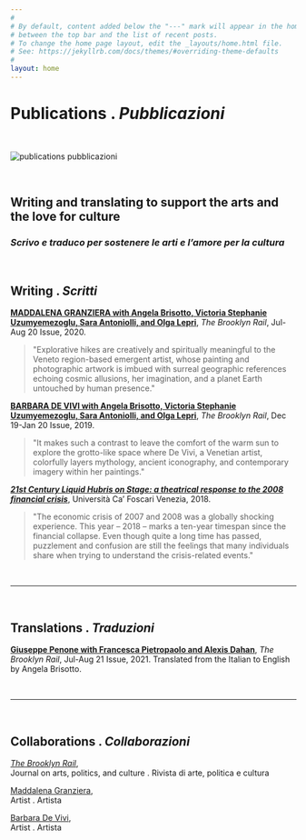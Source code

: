 ```yaml
---
#
# By default, content added below the "---" mark will appear in the home page
# between the top bar and the list of recent posts.
# To change the home page layout, edit the _layouts/home.html file.
# See: https://jekyllrb.com/docs/themes/#overriding-theme-defaults
#
layout: home
---
```



# **Publications** **.** ***Pubblicazioni*** 

<br>

![publications pubblicazioni](https://user-images.githubusercontent.com/57620839/121912898-3d45ac80-cd31-11eb-8c2d-2112a627e5bc.png)

<br>

## Writing and translating to support the arts and the love for culture

### *Scrivo e traduco per sostenere le arti e l’amore per la cultura*

<br>
 
## **Writing** **.** ***Scritti***

 
[**MADDALENA GRANZIERA with Angela Brisotto, Victoria Stephanie Uzumyemezoglu, Sara Antoniolli, and Olga Lepri**](https://brooklynrail.org/2020/07/art/MADDALENA-GRANZIERA-with-Angela-Brisotto-Victoria-Stephanie-Uzumyemezoglu-Sara-Antoniolli-and-Olga-Lepri), _The Brooklyn Rail_, Jul-Aug 20 Issue, 2020.  

   > "Explorative hikes are creatively and spiritually meaningful to the Veneto region-based emergent artist, whose painting and photographic artwork is imbued with surreal geographic references echoing cosmic allusions, her imagination, and a planet Earth untouched by human presence."

      
  
[**BARBARA DE VIVI with Angela Brisotto, Victoria Stephanie Uzumyemezoglu, Sara Antoniolli, and Olga Lepri**](https://brooklynrail.org/2019/12/art/BARBARA-DE-VIVI-with-Angela-Brisotto-Victoria-Stephanie-Uzumyemezoglu-Sara-Antoniolli-Olga-Lepri), _The Brooklyn Rail_, Dec 19-Jan 20 Issue, 2019.  

   > "It makes such a contrast to leave the comfort of the warm sun to explore the grotto-like space where De Vivi, a Venetian artist, colorfully layers mythology, ancient iconography, and contemporary imagery within her paintings."  

      
  
[***21st Century Liquid Hubris on Stage: a theatrical response to the 2008 financial crisis***](http://hdl.handle.net/10579/14011), Università Ca’ Foscari Venezia, 2018.  
   
   > "The economic crisis of 2007 and 2008 was a globally shocking experience. This year – 2018 – marks a ten-year timespan since the financial collapse. Even though quite a long time has passed, puzzlement and confusion are still the feelings that many individuals share when trying to understand the crisis-related events."

<br>

*****
  
<br>

## **Translations** **.** ***Traduzioni***


[**Giuseppe Penone with Francesca Pietropaolo and Alexis Dahan**](https://brooklynrail.org/2021/07/art/Giuseppe-Penone-with-Francesca-Pietropaolo-and-Alexis-Dahan), _The Brooklyn Rail_, Jul-Aug 21 Issue, 2021. Translated from the Italian to English by Angela Brisotto.


<br>

*****
  
<br>

## **Collaborations** **.** ***Collaborazioni***

[*The Brooklyn Rail*](https://brooklynrail.org/),  
Journal on arts, politics, and culture . Rivista di arte, politica e cultura   

[Maddalena Granziera](https://maddalenagranziera.wixsite.com/maddalenag),  
Artist . Artista  

[Barbara De Vivi](https://www.barbaradevivi.com),   
Artist . Artista  

